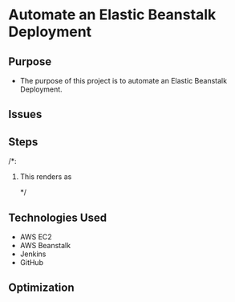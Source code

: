 # Automate an Elastic Beanstalk Deployment

## Purpose
* The purpose of this project is to automate an Elastic Beanstalk Deployment.
  

## Issues

## Steps
/*:
  1. This renders as

     */

## Technologies Used
* AWS EC2
* AWS Beanstalk
* Jenkins
* GitHub


## Optimization
